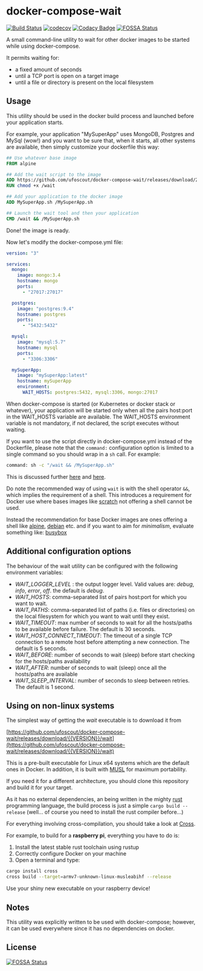 # docker-compose-wait

[![Build Status](https://travis-ci.org/ufoscout/docker-compose-wait.svg?branch=master)](https://travis-ci.org/ufoscout/docker-compose-wait)
[![codecov](https://codecov.io/gh/ufoscout/docker-compose-wait/branch/master/graph/badge.svg)](https://codecov.io/gh/ufoscout/docker-compose-wait)
[![Codacy Badge](https://api.codacy.com/project/badge/Grade/e9c2359ba5534f58a4b178191acb836a)](https://www.codacy.com/manual/edumco/docker-compose-wait?utm_source=github.com&utm_medium=referral&utm_content=edumco/docker-compose-wait&utm_campaign=Badge_Grade)
[![FOSSA Status](https://app.fossa.io/api/projects/git%2Bgithub.com%2Fedumco%2Fdocker-compose-wait.svg?type=shield)](https://app.fossa.io/projects/git%2Bgithub.com%2Fedumco%2Fdocker-compose-wait?ref=badge_shield)

A small command-line utility to wait for other docker images to be started while using docker-compose.

It permits waiting for:
- a fixed amount of seconds
- until a TCP port is open on a target image
- until a file or directory is present on the local filesystem

## Usage

This utility should be used in the docker build process and launched before your application starts.

For example, your application "MySuperApp" uses MongoDB, Postgres and MySql (wow!) and you want to be sure that, when it starts, all other systems are available, then simply customize your dockerfile this way:

```dockerfile
## Use whatever base image
FROM alpine

## Add the wait script to the image
ADD https://github.com/ufoscout/docker-compose-wait/releases/download/2.9.0/wait /wait
RUN chmod +x /wait

## Add your application to the docker image
ADD MySuperApp.sh /MySuperApp.sh

## Launch the wait tool and then your application
CMD /wait && /MySuperApp.sh
```

Done! the image is ready.

Now let's modify the docker-compose.yml file:

```yml
version: "3"

services:
  mongo:
    image: mongo:3.4
    hostname: mongo
    ports:
      - "27017:27017"

  postgres:
    image: "postgres:9.4"
    hostname: postgres
    ports:
      - "5432:5432"

  mysql:
    image: "mysql:5.7"
    hostname: mysql
    ports:
      - "3306:3306"

  mySuperApp:
    image: "mySuperApp:latest"
    hostname: mySuperApp
    environment:
      WAIT_HOSTS: postgres:5432, mysql:3306, mongo:27017
```

When docker-compose is started (or Kubernetes or docker stack or whatever), your application will be started only when all the pairs host:port in the WAIT_HOSTS variable are available.
The WAIT_HOSTS environment variable is not mandatory, if not declared, the script executes without waiting.

If you want to use the script directly in docker-compose.yml instead of the Dockerfile, please note that the `command:` configuration option is limited to a single command so you should wrap in a `sh` call. For example:

```bash
command: sh -c "/wait && /MySuperApp.sh"
```

This is discussed further [here](https://stackoverflow.com/questions/30063907/using-docker-compose-how-to-execute-multiple-commands) and [here](https://github.com/docker/compose/issues/2033).

Do note the recommended way of using `wait` is with the shell operator `&&`, which implies the requirement of a shell. This introduces a requirement for Docker use where bases images like [scratch](https://hub.docker.com/_/scratch) not offering a shell cannot be used.

Instead the recommendation for base Docker images are ones offering a shell like [alpine](https://hub.docker.com/_/alpine), [debian](https://hub.docker.com/_/debian) etc. and if you want to aim for _minimalism_, evaluate something like: [busybox](https://hub.docker.com/_/busybox)

## Additional configuration options

The behaviour of the wait utility can be configured with the following environment variables:

- _WAIT_LOGGER_LEVEL_ : the output logger level. Valid values are: _debug_, _info_, _error_, _off_. the default is _debug_. 
- _WAIT_HOSTS_: comma-separated list of pairs host:port for which you want to wait.
- _WAIT_PATHS_: comma-separated list of paths (i.e. files or directories) on the local filesystem for which you want to wait until they exist.
- _WAIT_TIMEOUT_: max number of seconds to wait for all the hosts/paths to be available before failure. The default is 30 seconds.
- _WAIT_HOST_CONNECT_TIMEOUT_: The timeout of a single TCP connection to a remote host before attempting a new connection. The default is 5 seconds.
- _WAIT_BEFORE_: number of seconds to wait (sleep) before start checking for the hosts/paths availability
- _WAIT_AFTER_: number of seconds to wait (sleep) once all the hosts/paths are available
- _WAIT_SLEEP_INTERVAL_: number of seconds to sleep between retries. The default is 1 second.

## Using on non-linux systems

The simplest way of getting the _wait_ executable is to download it from

[https://github.com/ufoscout/docker-compose-wait/releases/download/{{VERSION}}/wait](https://github.com/ufoscout/docker-compose-wait/releases/download/{{VERSION}}/wait)

This is a pre-built executable for Linux x64 systems which are the default ones in Docker.
In addition, it is built with [MUSL](https://www.musl-libc.org/) for maximum portability.

If you need it for a different architecture, you should clone this repository and build it for your target.

As it has no external dependencies, an being written in the mighty [rust](https://www.rust-lang.org)
programming language, the build process is just a simple `cargo build --release`
(well... of course you need to install the rust compiler before...)

For everything involving cross-compilation, you should take a look at [Cross](https://github.com/rust-embedded/cross).

For example, to build for a **raspberry pi**, everything you have to do is:

1. Install the latest stable rust toolchain using rustup
2. Correctly configure Docker on your machine
3. Open a terminal and type:

```bash
cargo install cross
cross build --target=armv7-unknown-linux-musleabihf --release
```

Use your shiny new executable on your raspberry device!

## Notes

This utility was explicitly written to be used with docker-compose; however, it can be used everywhere since it has no dependencies on docker.


## License
[![FOSSA Status](https://app.fossa.io/api/projects/git%2Bgithub.com%2Fedumco%2Fdocker-compose-wait.svg?type=large)](https://app.fossa.io/projects/git%2Bgithub.com%2Fedumco%2Fdocker-compose-wait?ref=badge_large)
